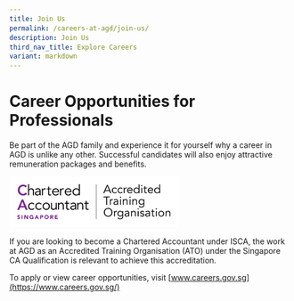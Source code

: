 ```yaml
---
title: Join Us
permalink: /careers-at-agd/join-us/
description: Join Us
third_nav_title: Explore Careers
variant: markdown
---
```

Career Opportunities for Professionals
=======

Be part of the AGD family and experience it for yourself why a career in AGD is unlike any other. Successful candidates will also enjoy attractive remuneration packages and benefits.

![Join AGD](/images/CareersAGD/join-agd.png)

If you are looking to become a Chartered Accountant under ISCA, the work at AGD as an Accredited Training Organisation (ATO) under the Singapore CA Qualification is relevant to achieve this accreditation.

To apply or view career opportunities, visit [www.careers.gov.sg](https://www.careers.gov.sg/)